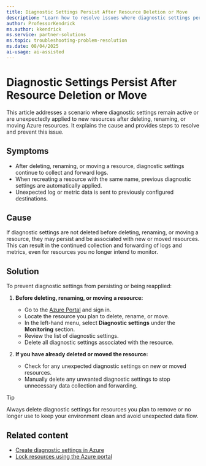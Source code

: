 ```yaml
---
title: Diagnostic Settings Persist After Resource Deletion or Move
description: "Learn how to resolve issues where diagnostic settings persist after deleting, renaming, or moving Azure resources."
author: ProfessorKendrick
ms.author: kkendrick
ms.service: partner-solutions
ms.topic: troubleshooting-problem-resolution
ms.date: 08/04/2025
ai-usage: ai-assisted
---
```


# Diagnostic Settings Persist After Resource Deletion or Move

This article addresses a scenario where diagnostic settings remain active or are unexpectedly applied to new resources after deleting, renaming, or moving Azure resources. It explains the cause and provides steps to resolve and prevent this issue.

## Symptoms

- After deleting, renaming, or moving a resource, diagnostic settings continue to collect and forward logs.
- When recreating a resource with the same name, previous diagnostic settings are automatically applied.
- Unexpected log or metric data is sent to previously configured destinations.

## Cause

If diagnostic settings are not deleted before deleting, renaming, or moving a resource, they may persist and be associated with new or moved resources. This can result in the continued collection and forwarding of logs and metrics, even for resources you no longer intend to monitor.

## Solution

To prevent diagnostic settings from persisting or being reapplied:

1. **Before deleting, renaming, or moving a resource:**
    - Go to the [Azure Portal](https://portal.azure.com) and sign in.
    - Locate the resource you plan to delete, rename, or move.
    - In the left-hand menu, select **Diagnostic settings** under the **Monitoring** section.
    - Review the list of diagnostic settings.
    - Delete all diagnostic settings associated with the resource.

2. **If you have already deleted or moved the resource:**
    - Check for any unexpected diagnostic settings on new or moved resources.
    - Manually delete any unwanted diagnostic settings to stop unnecessary data collection and forwarding.

> [!TIP]
> Always delete diagnostic settings for resources you plan to remove or no longer use to keep your environment clean and avoid unexpected data flow.

## Related content

- [Create diagnostic settings in Azure](/azure/azure-monitor/essentials/diagnostic-settings)
- [Lock resources using the Azure portal](/azure/azure-resource-manager/management/manage-resources-portal)